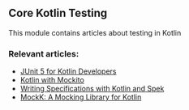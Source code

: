 ## Core Kotlin Testing

This module contains articles about testing in Kotlin

### Relevant articles:
- [JUnit 5 for Kotlin Developers](https://www.baeldung.com/junit-5-kotlin)
- [Kotlin with Mockito](https://www.baeldung.com/kotlin-mockito)
- [Writing Specifications with Kotlin and Spek](https://www.baeldung.com/kotlin-spek)
- [MockK: A Mocking Library for Kotlin](https://www.baeldung.com/kotlin/kotlin-mockk)
